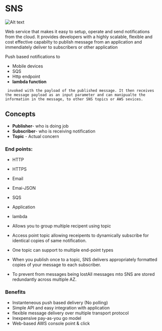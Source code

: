 # SNS

![Alt text](http://docs.aws.amazon.com/sns/latest/dg/images/sns-mobile-direct.png "SNS Service")

Web service that makes it easy to setup, operate and send notifications from the cloud. It provides developers with a highly scalable, flexible and cost effective capabilty to publish message from an application and immendiately deliver to subscribers or other application

Push based notifications to
* Mobile devices
* SQS
* Http endpoint
* **lambda function**

```
 invoked with the payload of the published message. It then receives the message payload as an input parameter and can manipualte the information in the message, to other SNS topics or AWS sevices. 
 ```


## Concepts

* **Publisher**- who is doing job
* **Subscriber**- who is receiving notification
* **Topic** - Actual concern

### End points:

* HTTP 
* HTTPS
* Email
* Emai-JSON
* SQS
* Application
* lambda


* Allows you to group multiple recipent using topic
* Access point topic allowing receipents to dynamically subscribe for identical copies of same notification.
* One topic can support to multiple end-point types
* When you publish once to a topic, SNS delivers appropriately formatted copies of your message to each subscriber.

* To prevent from messages being lostAll messages mto SNS are stored redundantly across multiple AZ.

### Benefits
* Instanteneous push based delivery (No polling)
* Simple API and easy integration with application
* flexible message delivery over multiple transport protocol
* Inexpensive pay-as-you go model
* Web-based AWS console point & click

 
